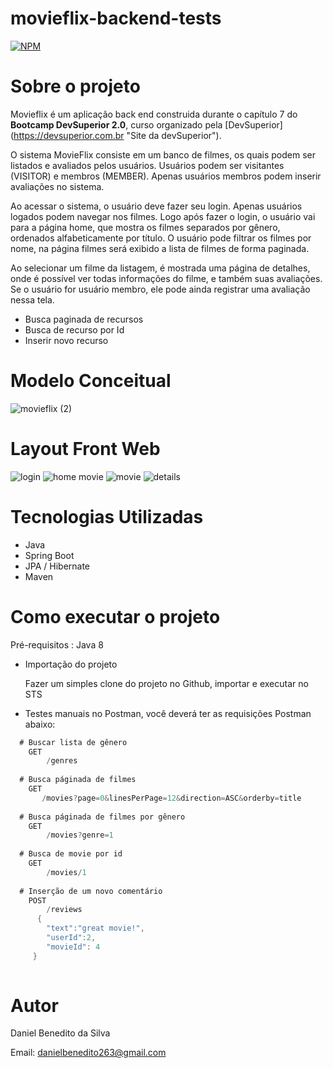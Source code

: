 # movieflix-backend-tests

[![NPM](https://img.shields.io/npm/l/react)](https://github.com/Daniel-BS-Dev/bootcamp-devsuperior/blob/main/LICENSE)

# Sobre o projeto

Movieflix é um aplicação back end construida durante o capítulo 7 do **Bootcamp DevSuperior 2.0**, curso organizado pela [DevSuperior]
(https://devsuperior.com.br "Site da devSuperior").

O sistema MovieFlix consiste em um banco de filmes, os quais podem ser listados e avaliados pelos usuários. Usuários podem ser visitantes (VISITOR) e membros (MEMBER). Apenas usuários membros podem inserir avaliações no sistema.

Ao acessar o sistema, o usuário deve fazer seu login. Apenas usuários logados podem navegar nos filmes. Logo após fazer o login, o usuário vai para a página home, que mostra os filmes separados por gênero, ordenados alfabeticamente por título. O usuário pode filtrar os filmes por nome, na página filmes será exibido a lista de filmes de forma paginada.

Ao selecionar um filme da listagem, é mostrada uma página de detalhes, onde é possível ver todas informações do filme, e também suas avaliações. Se o usuário for usuário membro, ele pode ainda registrar uma avaliação nessa tela. 

   * Busca paginada de recursos
   * Busca de recurso por Id
   * Inserir novo recurso
  
   
# Modelo Conceitual
![movieflix (2)](https://user-images.githubusercontent.com/81425846/125809059-eb316f49-ddcd-4f27-ab52-ac7337db8b4d.png)

# Layout Front Web
![login](https://user-images.githubusercontent.com/81425846/153729778-26d6185f-ee6c-4770-bf2a-8543be5039c0.png)
![home movie](https://user-images.githubusercontent.com/81425846/153729782-4f1e92ec-3766-4e4f-aa47-1a34a9c7fedb.png)
![movie](https://user-images.githubusercontent.com/81425846/153729785-99028bda-b42c-4a74-b5dc-287b67eacf75.png)
![details](https://user-images.githubusercontent.com/81425846/153729787-b071f4cf-7657-4182-bd31-2e86115d2879.png)


# Tecnologias Utilizadas
   - Java
   - Spring Boot
   - JPA / Hibernate
   - Maven
   
# Como executar o projeto

Pré-requisitos : Java 8

* Importação do projeto

     Fazer um simples clone do projeto no Github, importar e executar no STS

* Testes manuais no Postman, você deverá ter as requisições Postman abaixo:
    
 ```java
   # Buscar lista de gênero
     GET 
         /genres
    
   # Busca páginada de filmes
     GET 
        /movies?page=0&linesPerPage=12&direction=ASC&orderby=title
        
   # Busca páginada de filmes por gênero
     GET 
         /movies?genre=1
         
   # Busca de movie por id
     GET 
         /movies/1
         
   # Inserção de um novo comentário
     POST 
         /reviews
       {
         "text":"great movie!",
         "userId":2,
         "movieId": 4
      }
    
  ``````````
  


# Autor 

Daniel Benedito da Silva

Email: danielbenedito263@gmail.com
